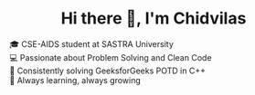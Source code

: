 <h1 align="center">Hi there 👋, I'm Chidvilas</h1>

<p>
  🎓 CSE-AIDS student at SASTRA University<br>
  💻 Passionate about Problem Solving and Clean Code<br>
  🚀 Consistently solving GeeksforGeeks POTD in C++<br>
  🧠 Always learning, always growing
</p>
